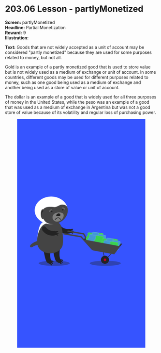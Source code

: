 # 203.06 Lesson - partlyMonetized

**Screen:** partlyMonetized\
**Headline:** Partial Monetization\
**Reward:** 9\
**Illustration:**

**Text:** Goods that are not widely accepted as a unit of account may be considered "partly monetized" because they are used for some purposes related to money, but not all.

Gold is an example of a partly monetized good that is used to store value but is not widely used as a medium of exchange or unit of account. In some countries, different goods may be used for different purposes related to money, such as one good being used as a medium of exchange and another being used as a store of value or unit of account.

The dollar is an example of a good that is widely used for all three purposes of money in the United States, while the peso was an example of a good that was used as a medium of exchange in Argentina but was not a good store of value because of its volatility and regular loss of purchasing power.

<figure><img src="../.gitbook/assets/203-06.png" alt=""><figcaption></figcaption></figure>
